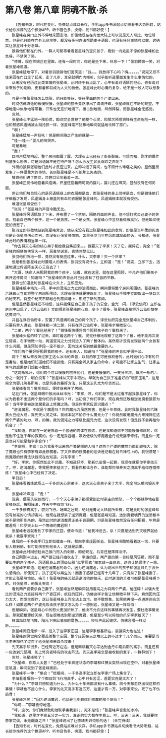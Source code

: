 # 第八卷 第八章 阴魂不散·杀
        【告知书友，时代在变化，免费站点难以长存，手机app多书源站点切换看书大势所趋，站长给你推荐的这个换源APP，听书音色多、换源、找书都好使！】
       张星峰在房门之外不停地来回走动，即使他现在在青龙大陆上可以说是无人可比，地位尊崇，但是也只能在门外无奈地等，却没有任何办法帮助妻子语嫣，也没有任何事情可以做，这确实让张星峰十分急噪。
       狼锋他们都在门外，一群人可都等着看张星峰的宝贝孩子，看到一向处乱不惊的张星峰如此急噪，不禁笑了笑。
       “师傅，现在师娘正在里面，还有一段时间，你还是坐下来，休息一下！”张羽微微一笑，对着张星峰说道。
       张星峰猛地停下，对着张羽狼锋他们苦笑道：“我。。。我放得下心吗？嗨。。。。。。”说完又忍不住来回在门口走了起来，走了几步，耳朵就朝门内倾听，似乎能听道里面发生什么事情似的。
       从来没有经历过此类事情的张星峰，此时终于有点乱了，心中有着对语嫣的担心，也有着对未来孩子的期盼，更有着即将成为人父的骄傲，张星峰此时心情的复杂，绝不是一般人可以想象的。
       可是不管张星峰怎么慌张，他只能等待，等待里面的两个产婆出来。
       时间仿佛流逝的很慢很慢，张星峰的额头竟然渗出了滴滴汗珠，张星峰就在不听的观望，不停地走中焦急地等带着，汗珠也无意识地滴下，撞击到地面，砰然碎裂，而张星峰全无感觉。
       忽然。
       张星峰心中猛地一阵恐慌，瞬间完全席卷了他整个心灵，和那次预感狼锋有生命危险一样，也和预感风语嫣被山贼抢掠一样，张星峰毫不犹豫地瞬间就猛地击碎了房门。
       “啊！”
       张星峰猛地一声狂吼！但是瞬间随之产生的就是——
       “哇——哇——”婴儿的啼哭声。
       可是蓦地
       “轰！”
       巨响声猛地响起，整个房间都震了震，大理石上已经有了条条裂痕。可想而知，刚才的爆炸到底多么恐怖，可是风语嫣不是在待产吗？怎么会发生如此爆炸之声呢？
       外面的狼锋张羽他们此时才反应过来，立即冲进了房间，也不顾什么难堪之类的，显然里面发生了一件很重大的事情，否则张星峰是不可能那么失态的。
       狼锋他们进了房间，目瞪口呆地看着一切。
       张星峰正爱怜地抱着风语嫣，怀里还抱着两可爱的婴儿，婴儿还在啼哭，显然没有任何问题。
       但让他们触目惊心的是风语嫣身上的衣服都是血，而张星峰的身上同样是血，但是狼锋他们仔细看才发现，风语嫣身上被盖的有血的衣服是张星峰的。风语嫣根本就没有受伤。
       难道张星峰受伤？
       “张羽！”张星峰的声音冷酷无比。
       张星峰将风语嫣放了下来，并布置了一个禁制，隔绝外面的声音，他不想打扰自己妻子的休息。抱着自己两个孩子，这一个是男孩，一个是女孩。张星峰心中显然看得很高兴，但是瞬间便更加愤怒了。
       张羽立即恭敬地站到张星峰旁边，他从来没有看过张星峰如此的表情，即使是当年柔的死也只是让张星峰伤心而已，而没有让张星峰愤怒，如果张羽当年在风雨城观战的话，会知道，张星峰此时的表情和当年一样。
       “你去将天心宗的核心弟子都给我召集起来。。。我要灭了李家！灭了它，撕碎它，完全！”张星峰的眼睛仿佛冒火一样，恶毒地说着，表情冷酷无比。
       张羽他们听地一惊，竟然没有反应过来，什么，灭李家！灭一个世家？
       但是看到张星峰此时要噬人的表情，张羽没有说什么，立即道：“是！”说完，立即下去，迅速地通过传送阵去天心三岛去了！
       “大哥，快命人来照顾我的两个孩子，记着，就在这里，就在这里照顾，不允许他们带孩子离开这件房间！知道吗？”张星峰的声音此时已经没有了往昔的平静。
       狼锋也知道此时张星峰在火头上，立即应允。
       张星峰眼中精光一闪，手中的混沌之力立即汹涌而出，瞬间便将整个房间所围绕，张星峰的六昧真火立即将整个房间所围绕，大理石很快就要被炼化了，张星峰从手镯中立即取出一块巨大的秘天石，将整个秘天石都融合到房间墙上，形成了新的房间。
       但是显然张星峰还不相信，这样能保证自己妻子孩子的安全，金光一闪，《浮云仙府》立即在房间中出现了，《浮云仙府》立即顺着张星峰的心意，变小了很多，张星峰直接将浮云仙府放在这房间中。
       并且在浮云仙府中，安置了风语嫣和自己的两个孩子。浮云仙府完全是张星峰自己炼制的，只要有旁人进去，张星峰都一清二楚，只有在浮云仙府中，张星峰才略微安心。
       “二弟，两个丫鬟已经来了！”狼锋很快便将两个照顾孩子的丫鬟找来了。
       张星峰头猛的转了过来，直盯着这两个丫鬟，灵觉仔细地观察了这两个丫鬟，他不能再次发生错误，右手微微一动，两道混沌之力分别进入了两丫鬟体内。虽然刚才没有发现这两个女孩有什么问题，但是预防手段一定不能少，因为这关系到他最重要的人。
       “你们两个要好好照顾我的孩子，还有夫人，知道吗？”张星峰的声音似乎很平淡。
       两个丫鬟从来没听过家主这么冰冷的声音，以前的家主可是很和善的，此时她们心中有的只是害怕，但是她们知道她们不能拒绝，只有完全听从家主的命令，才可能不让家主生气，让家主生气的后果她们想都不敢想。
       “这两瓶乳汁，你们两个可以慢慢的喂养他们，但是要慢慢的，一天分三次，每次一瓶的六分之一就行了，明白没有？”张星峰从天宇中取出，早就为自己孩子准备好的“暖田玉乳”，这是完全为婴儿筑基所用，也是筑基的最好方法，只是这玉乳太为珍贵而已。
       张星峰看两丫鬟明白后，便转身离开了房间。
       站在门外，张星峰眼中放出丝丝冷光：“李家，哼，你们是不是太过看不起我张星峰了，你以为我看不出这两个是你们的手笔吗？哼，当初饶了你们李家，现在竟然还敢和逆消魔君狼狈为奸！当年李家被逆消魔君送上修魔之路，但是你李家应该识趣点！”
       “逆消魔君，不就是个魔君吗？你的魔元力虽然厉害，但是十年修炼，此时我张星峰的六昧真火已经大成，靠先天火灵之体，我根本就不怕你什么魔元力了！你竟然敢用魔元力来掩饰住这两个产婆的功力，哼，的确，我的混沌之力等级比魔元力低，这次没有发现！但是我不会再给你机会了！”
       “我知道，你现在一定是靠着一个普通的肉体在修炼，但是我知道你不可能慢慢修炼的，你是耐不住近千年的寂寞的，你一定是靠吞噬，吸收低级的修魔者金丹或元婴来修炼，而且你一定是也只可能是和李家合作！”
       “李家啊，李家！以为我看不出来两产婆是哪的人吗？这两个产婆的魔煞力都比较强大，除了魔殿也只有李家有如此修魔者。宇文世家的修魔者的法诀是记载在射日神弓上的，我很清楚！而魔殿的修魔法诀我现在也知道，只有李家！”
       “好，李家，你既然如此不识趣，不知道好坏，那新仇旧恨一起算，我现在就把你李家给灭了，哼，逆消魔君，等我把李家给灭了，我看你和谁合作，谁能帮你培养天之境高手给你吞噬修炼！”张星峰心中已经有了决定。
       半日后！
       张星峰看着练武场上一千多的天心宗弟子，这次天心宗弟子来了大半，完全可以瞬间毁灭李家。
       张星峰冷声道：“走！”
       说完，便带头驭剑而行，一个个天心宗弟子都感受到此时宗主的愤怒，一个个都静静地在张星峰身后，按照阵法，在天空中驭剑飞行。
       一千多修真高手，驭剑飞行，场面之壮观，绝对是青龙大陆前所未有，可是此时的张星峰却没有丝毫的心情却高兴，他现在就想杀了逆消魔君，但是张星峰知道，达到魔君境界的逆消根本就不是他所能杀的，虽然此时的逆消魔君正处于衰弱期，但是张星峰依然没有任何把握，毕竟是魔君啊！和罗天上仙一个等级的魔君啊！
       张星峰老远就看到了李家的庄园，便命令道：“给我冲进去，杀！只要是达到先天境界就给我杀！我要李家死！”
       身后的一千多高手们立即如蝗虫一样，都向李家庄园杀去，张星峰冷酷地看着这一切，只要有人惹到他，有可能伤害到他亲人，这就是后果。
       张星峰此时回想起自己推门而入的刹那，即使现在，后背还是阵阵冷汗。
       自己刚刚冲进去，两产婆已经开始攻击了，幸运的是，两产婆的第一目标是风语嫣，而不是要出生的两个孩子，风语嫣身上的顶级仙器‘红罗凤衣’根本就一直穿着，这也让她保住了一命。
       张星峰不知道，这是逆消魔君的命令，因为逆消魔君，认为刚出世的孩子和张星峰几乎没什么感情的，即使死了，孩子还可以再生的！而妻子感情已经有十几年了，只有杀了张星峰妻子，才能让张星峰愤怒，痛苦！张星峰的痛苦就是逆消他的快乐，此时逆消的苦难可都是张星峰赐予的，对张星峰，他恨比天高！
       看到两产婆要杀自己妻子，张星峰当然是瞬间就用混沌之力将两个产婆，给压碎！以强大无比的混沌之力直接将两个产婆压碎，疯狂的压碎，仿佛这样才能让他稍微平静下来，竟然因为压力太大，而发生爆炸，这让张星峰身上完全沾上血污。他不敢想象，如果他再慢一点进房间会怎么样！如果这两个产婆先攻击孩子那又怎么办？一想到这，张星峰又是一阵后怕！
       但是瞬间，张星峰心中的怒火更加炽热了，他决不允许这样的事情再次发生，要杜绝事情发生，那就把根源给灭掉，现在很难找到那逆消魔君，但是至少可以将他的爪牙李家给灭了！
       鲜血灿烂地飞舞，阳光下映出凄丽的景色。。。。。。惨叫声此起彼伏，仿佛合唱一样动听。。。。。。
       张星峰闲庭走步一样，进入了这李家庄园，这是李家根基所在，最强实力也在这！
       张星峰的灵觉完全覆盖着整个庄园，整个庄园在天之境以上的不过才十几个而已，主要是当年李天翔花了过百个给张星峰来自杀攻击！
       先天高手却很多，已经有近万在这，但是面临着天心宗达到金丹中期后期的高手，而且还有一些达到元婴期，加上修真者特有的攻击阵法，先天高手完全是被收割的麦子，一群群倒下！
       忽然，张星峰笑了！
       “张星峰，你欺人太甚！”已经处于半疯狂状态的李靖和红拂女突然出现在空中，对着张星峰狂吼道，瞬间就到了张星峰面前。
       张星峰手一伸：“集合！”眨眼间，一千多高手就立即在李家广场上集合了。
       李靖看着眼前一个个都驭剑飞行地高手，心中只有苦涩，差距实在是太大了！
       “为什么？”李靖只想知道为什么，为什么十年来都没有什么事情，而今天却忽然出现这样的事情！李靖也不担心什么，李家的先天高手有近五万，这里才有一万，对李家来说，死了也不伤筋骨！
       张星峰冷笑：“因为逆消魔君，也就是当年教你们修魔的那个家伙！”
       “你说——”李靖震惊地道。
       “哼，这次，你们竟然敢和他联手害我妻儿，死不足惜！”张星峰声音愈加冰冷。
       “我知道，这里才李家五分之一实力，真正的实力都在生意上，哼，三天！三天，我就要你李家完蛋，永无翻身之日！”张星峰说出了让李靖夫妇惊恐的话！（未完待续）
       【告知书友，时代在变化，免费站点难以长存，手机app多书源站点切换看书大势所趋，站长给你推荐的这个换源APP，听书音色多、换源、找书都好使！】